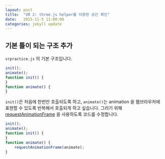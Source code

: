 ```yaml
---
layout: post
title:  "VR 2: three.js helper를 이용한 공간 확인"
date:   2015-11-5 11:00:00
categories: jekyll update
---
```


## 기본 틀이 되는 구조 추가

`vrpractice.js` 의 기본 구조입니다.

```javascript
init();
animate();
function init() {
}
function animate() {
}
```

`init()`은 처음에 한번만 호출되도록 하고,
`animate()`는 animation 을 웹브라우저에 표현할 수 있도록 반복해서 호출되게 하고
싶습니다.
그러기 위해 [requestAnimationFrame][1] 을 사용하도록 코드를 수정합니다.

```javascript
init();
animate();
function init() {
}
function animate() {
    requestAnimationFrame(animate);
}
```

[1]: https://msdn.microsoft.com/en-us/library/hh920765(v=vs.85).aspx
